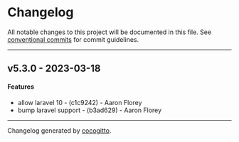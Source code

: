 # Changelog
All notable changes to this project will be documented in this file. See [conventional commits](https://www.conventionalcommits.org/) for commit guidelines.

- - -
## v5.3.0 - 2023-03-18
#### Features
- allow laravel 10 - (c1c9242) - Aaron Florey
- bump laravel support - (b3ad629) - Aaron Florey

- - -

Changelog generated by [cocogitto](https://github.com/cocogitto/cocogitto).